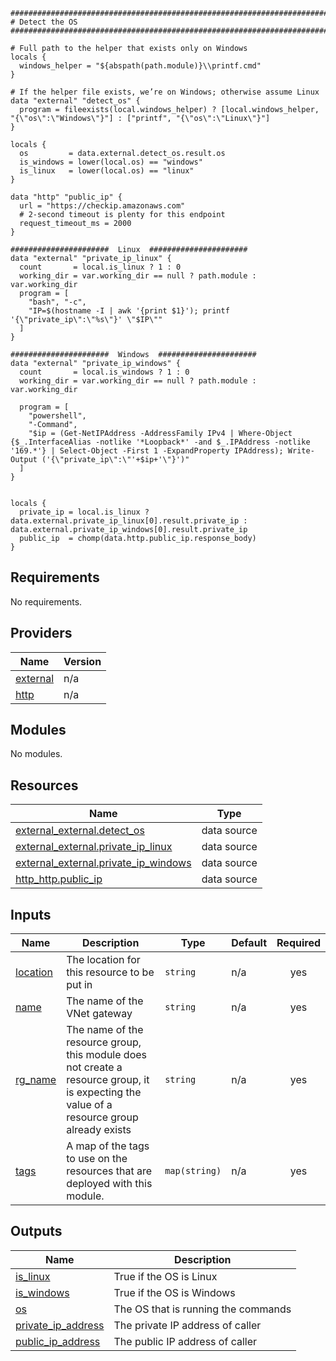 ```hcl
###############################################################################
# Detect the OS
###############################################################################

# Full path to the helper that exists only on Windows
locals {
  windows_helper = "${abspath(path.module)}\\printf.cmd"
}

# If the helper file exists, we’re on Windows; otherwise assume Linux
data "external" "detect_os" {
  program = fileexists(local.windows_helper) ? [local.windows_helper, "{\"os\":\"Windows\"}"] : ["printf", "{\"os\":\"Linux\"}"]
}

locals {
  os         = data.external.detect_os.result.os
  is_windows = lower(local.os) == "windows"
  is_linux   = lower(local.os) == "linux"
}

data "http" "public_ip" {
  url = "https://checkip.amazonaws.com"
  # 2‑second timeout is plenty for this endpoint
  request_timeout_ms = 2000
}

######################  Linux  ######################
data "external" "private_ip_linux" {
  count       = local.is_linux ? 1 : 0
  working_dir = var.working_dir == null ? path.module : var.working_dir
  program = [
    "bash", "-c",
    "IP=$(hostname -I | awk '{print $1}'); printf '{\"private_ip\":\"%s\"}' \"$IP\""
  ]
}

######################  Windows  ######################
data "external" "private_ip_windows" {
  count       = local.is_windows ? 1 : 0
  working_dir = var.working_dir == null ? path.module : var.working_dir

  program = [
    "powershell",
    "-Command",
    "$ip = (Get-NetIPAddress -AddressFamily IPv4 | Where-Object {$_.InterfaceAlias -notlike '*Loopback*' -and $_.IPAddress -notlike '169.*'} | Select-Object -First 1 -ExpandProperty IPAddress); Write-Output ('{\"private_ip\":\"'+$ip+'\"}')"
  ]
}


locals {
  private_ip = local.is_linux ? data.external.private_ip_linux[0].result.private_ip : data.external.private_ip_windows[0].result.private_ip
  public_ip  = chomp(data.http.public_ip.response_body)
}
```
## Requirements

No requirements.

## Providers

| Name | Version |
|------|---------|
| <a name="provider_external"></a> [external](#provider\_external) | n/a |
| <a name="provider_http"></a> [http](#provider\_http) | n/a |

## Modules

No modules.

## Resources

| Name | Type |
|------|------|
| [external_external.detect_os](https://registry.terraform.io/providers/hashicorp/external/latest/docs/data-sources/external) | data source |
| [external_external.private_ip_linux](https://registry.terraform.io/providers/hashicorp/external/latest/docs/data-sources/external) | data source |
| [external_external.private_ip_windows](https://registry.terraform.io/providers/hashicorp/external/latest/docs/data-sources/external) | data source |
| [http_http.public_ip](https://registry.terraform.io/providers/hashicorp/http/latest/docs/data-sources/http) | data source |

## Inputs

| Name | Description | Type | Default | Required |
|------|-------------|------|---------|:--------:|
| <a name="input_location"></a> [location](#input\_location) | The location for this resource to be put in | `string` | n/a | yes |
| <a name="input_name"></a> [name](#input\_name) | The name of the VNet gateway | `string` | n/a | yes |
| <a name="input_rg_name"></a> [rg\_name](#input\_rg\_name) | The name of the resource group, this module does not create a resource group, it is expecting the value of a resource group already exists | `string` | n/a | yes |
| <a name="input_tags"></a> [tags](#input\_tags) | A map of the tags to use on the resources that are deployed with this module. | `map(string)` | n/a | yes |

## Outputs

| Name | Description |
|------|-------------|
| <a name="output_is_linux"></a> [is\_linux](#output\_is\_linux) | True if the OS is Linux |
| <a name="output_is_windows"></a> [is\_windows](#output\_is\_windows) | True if the OS is Windows |
| <a name="output_os"></a> [os](#output\_os) | The OS that is running the commands |
| <a name="output_private_ip_address"></a> [private\_ip\_address](#output\_private\_ip\_address) | The private IP address of caller |
| <a name="output_public_ip_address"></a> [public\_ip\_address](#output\_public\_ip\_address) | The public IP address of caller |
